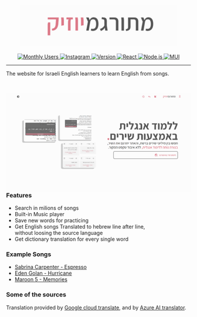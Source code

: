 <!-- markdownlint-disable-next-line -->

<h3 align="center"><a href="https://meturgamusic.com/"><img src="./src/assets/screenshots/mm-short-text-logo.png" width="430px"></a></h3>

<!-- Todo built in react + node + mui chips? or in footer?  -->
<!-- Todo why is there 3 dashes when pushing? check if happen in he spicify items: -->
<!-- <p align="center">
  <a href="https://goreportcard.com/report/github.com/spicetify/spicetify-cli"><img src="https://goreportcard.com/badge/github.com/spicetify/spicetify-cli"></a>
  <a href="https://github.com/spicetify/spicetify-cli/releases/latest"><img src="https://img.shields.io/github/release/spicetify/spicetify-cli/all.svg?colorB=97CA00?label=version"></a>
  <a href="https://github.com/spicetify/spicetify-cli/releases"><img src="https://img.shields.io/github/downloads/spicetify/spicetify-cli/total.svg?colorB=97CA00"></a>
  <a href="https://discord.gg/VnevqPp2Rr"><img src="https://img.shields.io/discord/842219447716151306?label=chat&logo=discord&logoColor=discord"></a>
  <a href="https://www.reddit.com/r/spicetify"><img src="https://img.shields.io/reddit/subreddit-subscribers/spicetify?logo=reddit"></a>
</p> -->

<p align="center">
    <a href="https://meturgamusic.com/">
        <img src="https://img.shields.io/badge/Monthly%20Users-1.4K%2B-blue?logo=google-chrome" alt="Monthly Users">
    </a>
    <a href="https://instagram.com/meturgamusic">
        <img src="https://img.shields.io/badge/Instagram->100%20followers-E4405F?logo=instagram&logoColor=white" alt="Instagram">
    </a>
    <a href="https://instagram.com/meturgamusic">
        <img src="https://img.shields.io/badge/Version-2.0.0-brightgreen" alt="Version">
    </a>
    <a href="https://react.dev/">
        <img src="https://img.shields.io/badge/React-17.0.2-61DAFB?logo=react&logoColor=white" alt="React">
    </a>
    <a href="https://nodejs.org/">
        <img src="https://img.shields.io/badge/Node.js-20.10.0-339933?logo=node.js&logoColor=white" alt="Node.js">
    </a>
    <a href="https://mui.com/">
        <img src="https://img.shields.io/badge/MUI-5.4.0-007FFF?logo=mui&logoColor=white" alt="MUI">
    </a>
</p>

---

The website for Israeli English learners to learn English from songs.

<br>

<img src="./src/assets/screenshots/option-2-gh.png" 
alt="img" 
align="right" 
width="520px" 
height="auto" >

### Features

- Search in milions of songs
- Built-in Music player
- Save new words for practicing
- Get English songs Translated to hebrew line after line,
<br>without loosing the source language
- Get dictionary translation for every single word


### Example Songs

- [Sabrina Carpenter - Espresso](https://meturgamusic.com/songs/Sabrina-Carpenter_Espresso)
- [Eden Golan - Hurricane](https://meturgamusic.com/songs/Eden-Golan_Hurricane)
- [Maroon 5 - Memories](https://meturgamusic.com/songs/maroon-5_memories)

### Some of the sources

Translation provided by [Google cloud translate](https://cloud.google.com/translate), and by [Azure AI translator](https://learn.microsoft.com/en-us/azure/ai-services/translator/overview).